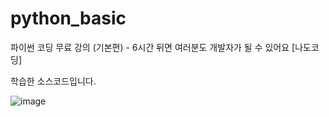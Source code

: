 # python_basic

파이썬 코딩 무료 강의 (기본편) - 6시간 뒤면 여러분도 개발자가 될 수 있어요 [나도코딩]

학습한 소스코드입니다.

![image](https://user-images.githubusercontent.com/56614760/150697521-26c16301-e999-4008-abf7-3621bfdeda9f.png)
